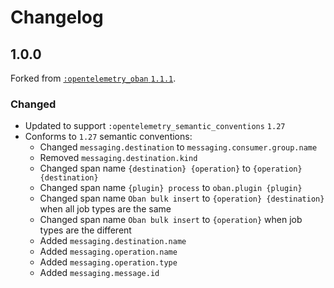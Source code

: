 # Changelog

## 1.0.0

Forked from [`:opentelemetry_oban` `1.1.1`](https://github.com/open-telemetry/opentelemetry-erlang-contrib/releases/tag/opentelemetry-oban-v1.1.1).

### Changed

- Updated to support `:opentelemetry_semantic_conventions` `1.27`
- Conforms to `1.27` semantic conventions:
  - Changed `messaging.destination` to `messaging.consumer.group.name`
  - Removed `messaging.destination.kind`
  - Changed span name `{destination} {operation}` to `{operation} {destination}`
  - Changed span name `{plugin} process` to `oban.plugin {plugin}`
  - Changed span name `Oban bulk insert` to `{operation} {destination}` when all job types are the same
  - Changed span name `Oban bulk insert` to `{operation}` when job types are the different
  - Added `messaging.destination.name`
  - Added `messaging.operation.name`
  - Added `messaging.operation.type`
  - Added `messaging.message.id`
